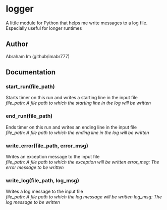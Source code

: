# logger

A little module for Python that helps me write messages to a log file. Especially useful for longer runtimes

## Author

Abraham Im (github/imabr777)

## Documentation

### start_run(file_path)

Starts timer on this run and writes a starting line in the input file  
*file_path: A file path to which the starting line in the log will be written*

### end_run(file_path)

Ends timer on this run and writes an ending line in the input file  
*file_path: A file path to which the ending line in the log will be written*

### write_error(file_path, error_msg)

Writes an exception message to the input file  
*file_path: A file path to which the exception will be written*
*error_msg: The error message to be written*

### write_log(file_path, log_msg)

Writes a log message to the input file  
*file_path: A file path to which the log message will be written*
*log_msg: The log message to be written*